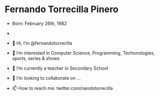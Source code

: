 # Fernando Torrecilla Pinero

- Born: February 26th, 1982
- 

- 👋 Hi, I’m @fernandotorrecilla
- 👀 I’m interested in Computer Science, Programming, Techonologies, sports, series & shows
- 🌱 I’m currently a teacher in Secondary School
- 💞️ I’m looking to collaborate on ...
- 📫 How to reach me: twitter.com/nandotorrecilla

<!---
fernandotorrecilla/fernandotorrecilla is a ✨ special ✨ repository because its `README.md` (this file) appears on your GitHub profile.
You can click the Preview link to take a look at your changes.
--->
